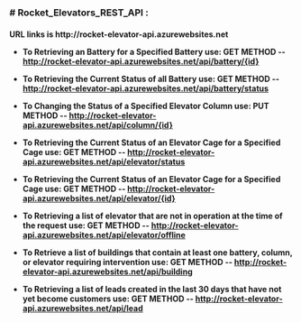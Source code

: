 
###  # Rocket_Elevators_REST_API :
<h4> URL links is http://rocket-elevator-api.azurewebsites.net 
  

- To Retrieving an Battery for a Specified Battery use:
GET METHOD -- http://rocket-elevator-api.azurewebsites.net/api/battery/{id}

- To Retrieving the Current Status of all Battery use:
GET METHOD -- http://rocket-elevator-api.azurewebsites.net/api/battery/status

- To Changing the Status of a Specified Elevator Column use:
PUT METHOD -- http://rocket-elevator-api.azurewebsites.net/api/column/{id}

- To Retrieving the Current Status of an Elevator Cage for a Specified Cage use:
GET METHOD -- http://rocket-elevator-api.azurewebsites.net/api/elevator/status

- To Retrieving the Current Status of an Elevator Cage for a Specified Cage use:
GET METHOD -- http://rocket-elevator-api.azurewebsites.net/api/elevator/{id}

- To Retrieving a list of elevator that are not in operation at the time of the request use:
GET METHOD -- http://rocket-elevator-api.azurewebsites.net/api/elevator/offline

- To Retrieve a list of buildings that contain at least one battery, column, or elevator requiring intervention use:
GET METHOD -- http://rocket-elevator-api.azurewebsites.net/api/building

- To Retrieving a list of leads created in the last 30 days that have not yet become customers use:
GET METHOD -- http://rocket-elevator-api.azurewebsites.net/api/lead





